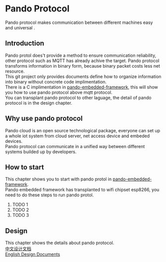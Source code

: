 # Pando Protocol
Pando protocol makes communication between different machines easy and universal .

## Introduction  
Pando protol does't provide a method to ensure communication reliability, other protocol such as MQTT has already achive the target. 
Pando protocol transforms information in binary form, because binary packet costs less net resource.   
This git project only provides documents define how to organize information into binary without concrete code implimentation.  
There is a C implimentation in [pando-embedded-framework](https://github.com/PandoCloud/pando-embedded-framework), this will show you how to use pando protocol above mqtt protocol.  
You can transplant pando protocol to other laguage, the detail of pando protocol is in the design chapter.  

## Why use pando protocol    
Pando cloud is an open source technological package, everyone can set up a whole iot system from cloud server, net access device and embeded devices.  
Pando protocol can communicate in a unified way between different systems builded up by developers.  


## How to start  
This chapter shows you to start with pando protol in [pando-embedded-framework](https://github.com/PandoCloud/pando-embedded-framework).   
Pando embedded framework has transplanted to wifi chipset esp8266, you need to do these steps to run pando protol.
1. TODO 1  
2. TODO 2  
3. TODO 3

## Design
This chapter shows the details about pando protocol.   
[中文设计文档](https://github.com/PandoCloud/pando-protocol/wiki/Chinese-documents)  
[English Design Documents](https://github.com/PandoCloud/pando-protocol/wiki/English-documents)  
